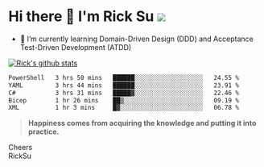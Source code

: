 # Hi there 👋 I'm Rick Su ![](https://komarev.com/ghpvc/?username=ricksu978)
<!--
**ricksu978/ricksu978** is a ✨ _special_ ✨ repository because its `README.md` (this file) appears on your GitHub profile.

Here are some ideas to get you started:

- 🔭 I’m currently working on ...
-->
- 🌱 I’m currently learning Domain-Driven Design (DDD) and Acceptance Test-Driven Development (ATDD)
<!--
- 👯 I’m looking to collaborate on ...
- 🤔 I’m looking for help with ...
- 💬 Ask me about ...
- 📫 How to reach me: ...
- 😄 Pronouns: ...
- ⚡ Fun fact: ...
-->
[![Rick's github stats](https://github-readme-stats.vercel.app/api?username=ricksu978&theme=dark)](https://github.com/ricksu978/ricksu978)

<!--START_SECTION:waka-->

```txt
PowerShell   3 hrs 50 mins   ██████░░░░░░░░░░░░░░░░░░░   24.55 %
YAML         3 hrs 44 mins   ██████░░░░░░░░░░░░░░░░░░░   23.91 %
C#           3 hrs 31 mins   █████▓░░░░░░░░░░░░░░░░░░░   22.46 %
Bicep        1 hr 26 mins    ██▒░░░░░░░░░░░░░░░░░░░░░░   09.19 %
XML          1 hr 3 mins     █▓░░░░░░░░░░░░░░░░░░░░░░░   06.78 %
```

<!--END_SECTION:waka-->

> **Happiness comes from acquiring the knowledge and putting it into practice.**

Cheers  
RickSu 
